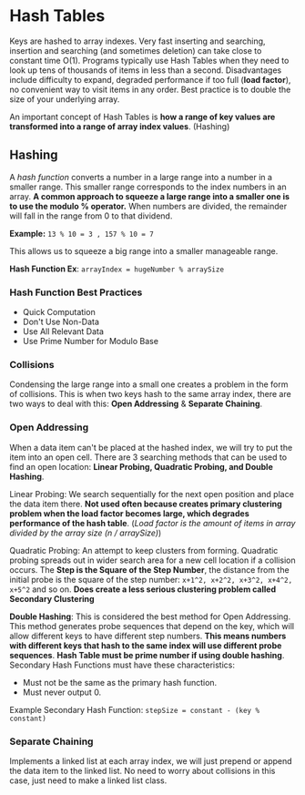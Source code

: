 # Hash Tables

Keys are hashed to array indexes. Very fast inserting and searching, insertion and searching (and sometimes deletion) can take close to constant time O(1).
Programs typically use Hash Tables when they need to look up tens of thousands of items in less than a second. Disadvantages
include difficulty to expand, degraded performance if too full (**load factor**), no convenient way to visit items in any order. Best practice is to double the size of your underlying array.

An important concept of Hash Tables is **how a range of key values are transformed into a range of array index values**. (Hashing)

## Hashing

A *hash function* converts a number in a large range into a number in a smaller range. This smaller range corresponds to the index numbers in an array. **A common approach to squeeze a large range into a smaller one is to use the modulo % operator.** When numbers are divided, the remainder will fall in the range from 0 to that dividend.

**Example:** `13 % 10 = 3 , 157 % 10 = 7`

This allows us to squeeze a big range into a smaller manageable range.

**Hash Function Ex**: `arrayIndex = hugeNumber % arraySize`

<!-- ![Hashing into Small Range Diagram](note_pictures/lrg_range_to_sml_range.jpg) -->

### Hash Function Best Practices

- Quick Computation
- Don't Use Non-Data
- Use All Relevant Data
- Use Prime Number for Modulo Base

### Collisions

Condensing the large range into a small one creates a problem in the form of collisions. This is when two keys hash to the same array index, there are two ways to deal with this: **Open Addressing** & **Separate Chaining**.

### Open Addressing

When a data item can't be placed at the hashed index, we will try to put the item into an open cell. There are 3 searching methods that can be used to find an open location: **Linear Probing, Quadratic Probing, and Double Hashing**.

Linear Probing: We search sequentially for the next open position and place the data item there. **Not used often because creates primary clustering problem when the load factor becomes large, which degrades performance of the hash table**. (*Load factor is the amount of items in array divided by the array size (n / arraySize)*)

Quadratic Probing: An attempt to keep clusters from forming. Quadratic probing spreads out in wider search area for a new cell location if a collision occurs. The **Step is the Square of the Step Number**, the distance from the initial probe is the square of the step number: `x+1^2, x+2^2, x+3^2, x+4^2, x+5^2` and so on. **Does create a less serious clustering problem called Secondary Clustering**

<!-- ![Quadratic Probing](note_pictures/quad_prob.jpg) -->

**Double Hashing**: This is considered the best method for Open Addressing. This method generates probe sequences that depend on the key, which will allow different keys to have different step numbers. **This means numbers with different keys that hash to the same index will use different probe sequences**. **Hash Table must be prime number if using double hashing**. Secondary Hash Functions must have these characteristics:

- Must not be the same as the primary hash function.
- Must never output 0.

Example Secondary Hash Function: `stepSize = constant - (key % constant)`

### Separate Chaining

Implements a linked list at each array index, we will just prepend or append the data item to the linked list. No need to worry about collisions in this case, just need to make a linked list class.

<!-- ![Separate Chaining Diagram](note_pictures/sep_chaining.jpg) -->